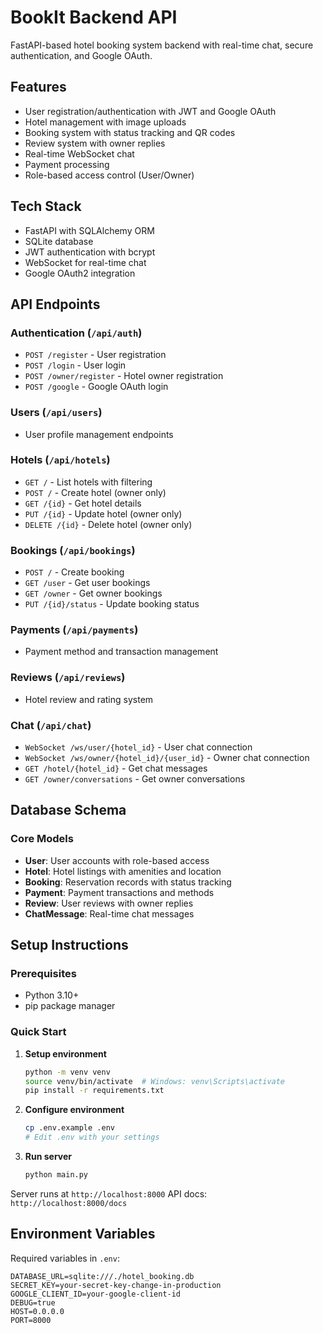 # BookIt Backend API

FastAPI-based hotel booking system backend with real-time chat, secure authentication, and Google OAuth.

## Features

- User registration/authentication with JWT and Google OAuth
- Hotel management with image uploads
- Booking system with status tracking and QR codes
- Review system with owner replies
- Real-time WebSocket chat
- Payment processing
- Role-based access control (User/Owner)

## Tech Stack

- FastAPI with SQLAlchemy ORM
- SQLite database
- JWT authentication with bcrypt
- WebSocket for real-time chat
- Google OAuth2 integration

## API Endpoints

### Authentication (`/api/auth`)
- `POST /register` - User registration
- `POST /login` - User login
- `POST /owner/register` - Hotel owner registration
- `POST /google` - Google OAuth login

### Users (`/api/users`)
- User profile management endpoints

### Hotels (`/api/hotels`)
- `GET /` - List hotels with filtering
- `POST /` - Create hotel (owner only)
- `GET /{id}` - Get hotel details
- `PUT /{id}` - Update hotel (owner only)
- `DELETE /{id}` - Delete hotel (owner only)

### Bookings (`/api/bookings`)
- `POST /` - Create booking
- `GET /user` - Get user bookings
- `GET /owner` - Get owner bookings
- `PUT /{id}/status` - Update booking status

### Payments (`/api/payments`)
- Payment method and transaction management

### Reviews (`/api/reviews`)
- Hotel review and rating system

### Chat (`/api/chat`)
- `WebSocket /ws/user/{hotel_id}` - User chat connection
- `WebSocket /ws/owner/{hotel_id}/{user_id}` - Owner chat connection
- `GET /hotel/{hotel_id}` - Get chat messages
- `GET /owner/conversations` - Get owner conversations

## Database Schema

### Core Models
- **User**: User accounts with role-based access
- **Hotel**: Hotel listings with amenities and location
- **Booking**: Reservation records with status tracking
- **Payment**: Payment transactions and methods
- **Review**: User reviews with owner replies
- **ChatMessage**: Real-time chat messages

## Setup Instructions

### Prerequisites
- Python 3.10+
- pip package manager

### Quick Start

1. **Setup environment**
   ```bash
   python -m venv venv
   source venv/bin/activate  # Windows: venv\Scripts\activate
   pip install -r requirements.txt
   ```

2. **Configure environment**
   ```bash
   cp .env.example .env
   # Edit .env with your settings
   ```

3. **Run server**
   ```bash
   python main.py
   ```

Server runs at `http://localhost:8000`
API docs: `http://localhost:8000/docs`

## Environment Variables

Required variables in `.env`:
```env
DATABASE_URL=sqlite:///./hotel_booking.db
SECRET_KEY=your-secret-key-change-in-production
GOOGLE_CLIENT_ID=your-google-client-id
DEBUG=true
HOST=0.0.0.0
PORT=8000
```